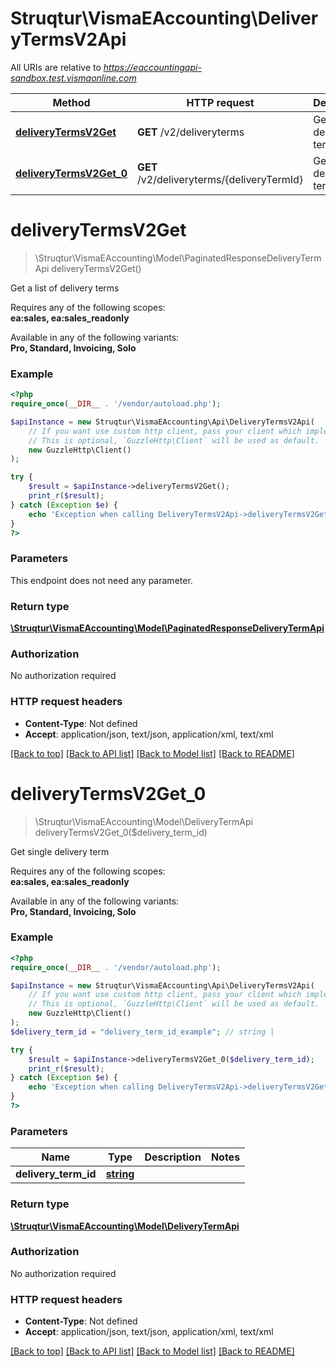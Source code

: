 # Struqtur\VismaEAccounting\DeliveryTermsV2Api

All URIs are relative to *https://eaccountingapi-sandbox.test.vismaonline.com*

Method | HTTP request | Description
------------- | ------------- | -------------
[**deliveryTermsV2Get**](DeliveryTermsV2Api.md#deliveryTermsV2Get) | **GET** /v2/deliveryterms | Get a list of delivery terms
[**deliveryTermsV2Get_0**](DeliveryTermsV2Api.md#deliveryTermsV2Get_0) | **GET** /v2/deliveryterms/{deliveryTermId} | Get single delivery term


# **deliveryTermsV2Get**
> \Struqtur\VismaEAccounting\Model\PaginatedResponseDeliveryTermApi deliveryTermsV2Get()

Get a list of delivery terms

<p>Requires any of the following scopes: <br><b>ea:sales, ea:sales_readonly</b></p><p>Available in any of the following variants: <br><b>Pro, Standard, Invoicing, Solo</b></p>

### Example
```php
<?php
require_once(__DIR__ . '/vendor/autoload.php');

$apiInstance = new Struqtur\VismaEAccounting\Api\DeliveryTermsV2Api(
    // If you want use custom http client, pass your client which implements `GuzzleHttp\ClientInterface`.
    // This is optional, `GuzzleHttp\Client` will be used as default.
    new GuzzleHttp\Client()
);

try {
    $result = $apiInstance->deliveryTermsV2Get();
    print_r($result);
} catch (Exception $e) {
    echo 'Exception when calling DeliveryTermsV2Api->deliveryTermsV2Get: ', $e->getMessage(), PHP_EOL;
}
?>
```

### Parameters
This endpoint does not need any parameter.

### Return type

[**\Struqtur\VismaEAccounting\Model\PaginatedResponseDeliveryTermApi**](../Model/PaginatedResponseDeliveryTermApi.md)

### Authorization

No authorization required

### HTTP request headers

 - **Content-Type**: Not defined
 - **Accept**: application/json, text/json, application/xml, text/xml

[[Back to top]](#) [[Back to API list]](../../README.md#documentation-for-api-endpoints) [[Back to Model list]](../../README.md#documentation-for-models) [[Back to README]](../../README.md)

# **deliveryTermsV2Get_0**
> \Struqtur\VismaEAccounting\Model\DeliveryTermApi deliveryTermsV2Get_0($delivery_term_id)

Get single delivery term

<p>Requires any of the following scopes: <br><b>ea:sales, ea:sales_readonly</b></p><p>Available in any of the following variants: <br><b>Pro, Standard, Invoicing, Solo</b></p>

### Example
```php
<?php
require_once(__DIR__ . '/vendor/autoload.php');

$apiInstance = new Struqtur\VismaEAccounting\Api\DeliveryTermsV2Api(
    // If you want use custom http client, pass your client which implements `GuzzleHttp\ClientInterface`.
    // This is optional, `GuzzleHttp\Client` will be used as default.
    new GuzzleHttp\Client()
);
$delivery_term_id = "delivery_term_id_example"; // string | 

try {
    $result = $apiInstance->deliveryTermsV2Get_0($delivery_term_id);
    print_r($result);
} catch (Exception $e) {
    echo 'Exception when calling DeliveryTermsV2Api->deliveryTermsV2Get_0: ', $e->getMessage(), PHP_EOL;
}
?>
```

### Parameters

Name | Type | Description  | Notes
------------- | ------------- | ------------- | -------------
 **delivery_term_id** | [**string**](../Model/.md)|  |

### Return type

[**\Struqtur\VismaEAccounting\Model\DeliveryTermApi**](../Model/DeliveryTermApi.md)

### Authorization

No authorization required

### HTTP request headers

 - **Content-Type**: Not defined
 - **Accept**: application/json, text/json, application/xml, text/xml

[[Back to top]](#) [[Back to API list]](../../README.md#documentation-for-api-endpoints) [[Back to Model list]](../../README.md#documentation-for-models) [[Back to README]](../../README.md)

